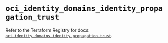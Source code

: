 # `oci_identity_domains_identity_propagation_trust`

Refer to the Terraform Registry for docs: [`oci_identity_domains_identity_propagation_trust`](https://registry.terraform.io/providers/oracle/oci/6.18.0/docs/resources/identity_domains_identity_propagation_trust).
